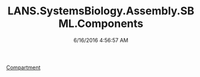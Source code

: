 ﻿---
title: LANS.SystemsBiology.Assembly.SBML.Components
date: 6/16/2016 4:56:57 AM
---

[Compartment](T-LANS.SystemsBiology.Assembly.SBML.Components.Compartment.html)
